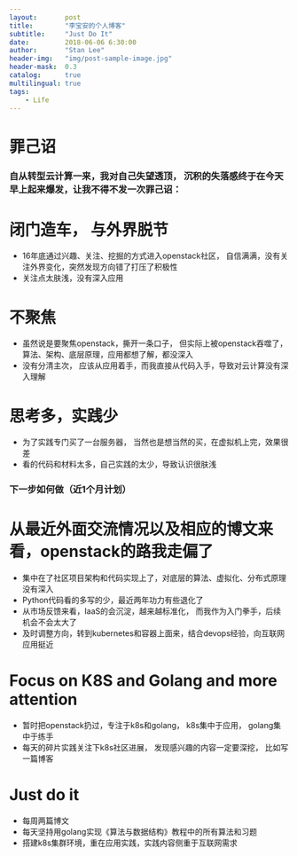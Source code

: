 ```yaml
---
layout:       post
title:        "李宝安的个人博客"
subtitle:     "Just Do It"
date:         2018-06-06 6:30:00
author:       "Stan Lee"
header-img:   "img/post-sample-image.jpg"
header-mask:  0.3
catalog:      true
multilingual: true
tags:
    - Life
---
```

<h1>罪己诏</h1>

### 自从转型云计算一来，我对自己失望透顶， 沉积的失落感终于在今天早上起来爆发，让我不得不发一次罪己诏：

# 闭门造车， 与外界脱节
- 16年底通过兴趣、关注、挖掘的方式进入openstack社区， 自信满满，没有关注外界变化，突然发现方向错了打压了积极性
- 关注点太肤浅，没有深入应用

# 不聚焦
- 虽然说是要聚焦openstack，撕开一条口子， 但实际上被openstack吞噬了， 算法、架构、底层原理，应用都想了解，都没深入
- 没有分清主次， 应该从应用着手，而我直接从代码入手，导致对云计算没有深入理解

# 思考多，实践少
- 为了实践专门买了一台服务器， 当然也是想当然的买，在虚拟机上完，效果很差
- 看的代码和材料太多，自己实践的太少，导致认识很肤浅

### 下一步如何做（近1个月计划）

# 从最近外面交流情况以及相应的博文来看，openstack的路我走偏了
- 集中在了社区项目架构和代码实现上了，对底层的算法、虚拟化、分布式原理没有深入
- Python代码看的多写的少，最近两年功力有些退化了
- 从市场反馈来看，IaaS的会沉淀，越来越标准化， 而我作为入门拳手，后续机会不会太大了
- 及时调整方向，转到kubernetes和容器上面来，结合devops经验，向互联网应用挺近

# Focus on K8S and Golang and more attention
- 暂时把openstack扔过，专注于k8s和golang， k8s集中于应用， golang集中于练手
- 每天的碎片实践关注下k8s社区进展， 发现感兴趣的内容一定要深挖， 比如写一篇博客

# Just do it
- 每周两篇博文
- 每天坚持用golang实现《算法与数据结构》教程中的所有算法和习题
- 搭建k8s集群环境，重在应用实践，实践内容侧重于互联网需求
